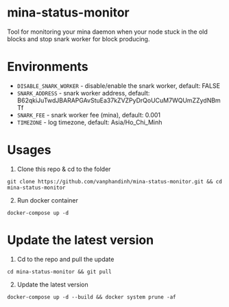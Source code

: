 # mina-status-monitor
Tool for monitoring your mina daemon when your node stuck in the old blocks and stop snark worker for block producing.

# Environments
+ `DISABLE_SNARK_WORKER` - disable/enable the snark worker, default: FALSE
+ `SNARK_ADDRESS` - snark worker address, default: B62qkiJuTwdJBARAPGAvStuEa37kZVZPyDrQoUCuM7WQUmZZydNBmTf
+ `SNARK_FEE` - snark worker fee (mina), default: 0.001
+ `TIMEZONE` - log timezone, default: Asia/Ho_Chi_Minh

# Usages
1. Clone this repo & cd to the folder
```
git clone https://github.com/vanphandinh/mina-status-monitor.git && cd mina-status-monitor
```
2. Run docker container
```
docker-compose up -d
```

# Update the latest version
1. Cd to the repo and pull the update
```
cd mina-status-monitor && git pull
```
2. Update the latest version
```
docker-compose up -d --build && docker system prune -af
```
